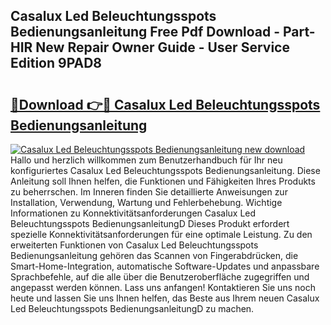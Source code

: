 ## Casalux Led Beleuchtungsspots Bedienungsanleitung Free Pdf Download - Part-HIR New Repair Owner Guide - User Service Edition 9PAD8

# <h2><a href="http://df3jrf.blite.top/?on=Casalux+Led+Beleuchtungsspots+Bedienungsanleitung">🔗Download 👉🔴 Casalux Led Beleuchtungsspots Bedienungsanleitung</a></h2>

[![Casalux Led Beleuchtungsspots Bedienungsanleitung new download](https://i.imgur.com/lujVjoI.png)](http://df3jrf.blite.top/?on=Casalux+Led+Beleuchtungsspots+Bedienungsanleitung)
Hallo und herzlich willkommen zum Benutzerhandbuch für Ihr neu konfiguriertes Casalux Led Beleuchtungsspots Bedienungsanleitung. Diese Anleitung soll Ihnen helfen, die Funktionen und Fähigkeiten Ihres Produkts zu beherrschen. Im Inneren finden Sie detaillierte Anweisungen zur Installation, Verwendung, Wartung und Fehlerbehebung. Wichtige Informationen zu Konnektivitätsanforderungen Casalux Led Beleuchtungsspots BedienungsanleitungD Dieses Produkt erfordert spezielle Konnektivitätsanforderungen für eine optimale Leistung. Zu den erweiterten Funktionen von Casalux Led Beleuchtungsspots Bedienungsanleitung gehören das Scannen von Fingerabdrücken, die Smart-Home-Integration, automatische Software-Updates und anpassbare Sprachbefehle, auf die alle über die Benutzeroberfläche zugegriffen und angepasst werden können. Lass uns anfangen! Kontaktieren Sie uns noch heute und lassen Sie uns Ihnen helfen, das Beste aus Ihrem neuen Casalux Led Beleuchtungsspots BedienungsanleitungD zu machen.
